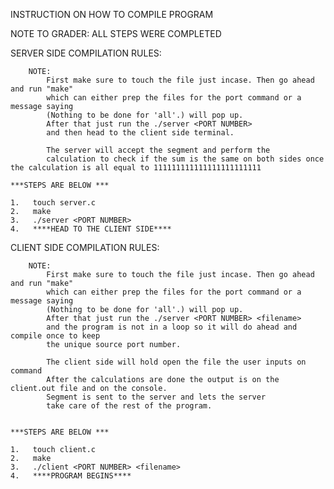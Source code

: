INSTRUCTION ON HOW TO COMPILE PROGRAM

NOTE TO GRADER:
ALL STEPS WERE COMPLETED

SERVER SIDE
COMPILATION RULES:

        NOTE:
            First make sure to touch the file just incase. Then go ahead and run "make"
            which can either prep the files for the port command or a message saying
            (Nothing to be done for 'all'.) will pop up.
            After that just run the ./server <PORT NUMBER>
            and then head to the client side terminal.

            The server will accept the segment and perform the
            calculation to check if the sum is the same on both sides once the calculation is all equal to 111111111111111111111111

    ***STEPS ARE BELOW ***

    1.   touch server.c
    2.   make
    3.   ./server <PORT NUMBER>
    4.   ****HEAD TO THE CLIENT SIDE****

CLIENT SIDE
COMPILATION RULES:

        NOTE:
            First make sure to touch the file just incase. Then go ahead and run "make"
            which can either prep the files for the port command or a message saying
            (Nothing to be done for 'all'.) will pop up.
            After that just run the ./server <PORT NUMBER> <filename>
            and the program is not in a loop so it will do ahead and compile once to keep
            the unique source port number.

            The client side will hold open the file the user inputs on command
            After the calculations are done the output is on the client.out file and on the console.
            Segment is sent to the server and lets the server
            take care of the rest of the program.


    ***STEPS ARE BELOW ***

    1.   touch client.c
    2.   make
    3.   ./client <PORT NUMBER> <filename>
    4.   ****PROGRAM BEGINS****

